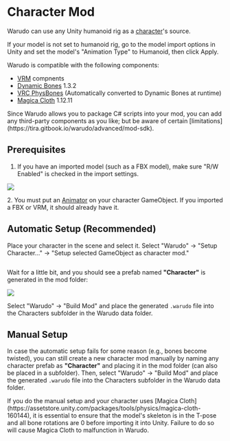 # Character Mod

Warudo can use any Unity humanoid rig as a [character](../assets/character/)'s source.

<div className="hint hint-info">
If your model is not set to humanoid rig, go to the model import options in Unity and set the model's "Animation Type" to Humanoid, then click Apply.

<img src="https://user-images.githubusercontent.com/3406505/181214148-1af8aea4-d1ea-43b3-9ff2-3ae2de54fd92.png" alt="" data-size="original" />
</div>

Warudo is compatible with the following components:

* [VRM](https://vrm.dev/en/univrm/) compnents
* [Dynamic Bones](https://assetstore.unity.com/packages/tools/animation/dynamic-bone-16743) 1.3.2
* [VRC PhysBones](https://docs.vrchat.com/docs/physbones) (Automatically converted to Dynamic Bones at runtime)
* [Magica Cloth](https://assetstore.unity.com/packages/tools/physics/magica-cloth-160144) 1.12.11

<div className="hint hint-success">
Since Warudo allows you to package C# scripts into your mod, you can add any third-party components as you like; but be aware of certain [limitations](https://tira.gitbook.io/warudo/advanced/mod-sdk).
</div>

## Prerequisites

1. If you have an imported model (such as a FBX model), make sure "R/W Enabled" is checked in the import settings.

![](</images/image(49).png>)

2\. You must put an [Animator](https://docs.unity3d.com/ScriptReference/Animator.html) on your character GameObject. If you imported a FBX or VRM, it should already have it.

## Automatic Setup (Recommended)

Place your character in the scene and select it. Select "Warudo" -> "Setup Character..." -> "Setup selected GameObject as character mod."

<img src="/images/image(48).png" alt="" data-size="original" />

Wait for a little bit, and you should see a prefab named **"Character"** is generated in the mod folder:

![](https://user-images.githubusercontent.com/3406505/181228083-83ebe786-c7d4-4e24-8021-8dddeb95505b.png)

Select "Warudo" -> "Build Mod" and place the generated `.warudo` file into the Characters subfolder in the Warudo data folder.

## Manual Setup

In case the automatic setup fails for some reason (e.g., bones become twisted), you can still create a new character mod manually by naming any character prefab as **"Character"** and placing it in the mod folder (can also be placed in a subfolder). Then, select "Warudo" -> "Build Mod" and place the generated `.warudo` file into the Characters subfolder in the Warudo data folder.

<div className="hint hint-info">
If you do the manual setup and your character uses [Magica Cloth](https://assetstore.unity.com/packages/tools/physics/magica-cloth-160144), it is essential to ensure that the model's skeleton is in the T-pose and all bone rotations are 0 before importing it into Unity. Failure to do so will cause Magica Cloth to malfunction in Warudo.
</div>
